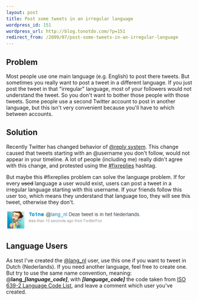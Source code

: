 ```yaml
---
layout: post
title: Post some tweets in an irregular language
wordpress_id: 151
wordpress_url: http://blog.tonotdo.com/?p=151
redirect_from: /2009/07/post-some-tweets-in-an-irregular-language
---
```


## Problem
Most people use one main language (e.g. English) to post there tweets. But sometimes you really want to post a tweet in a different language. If you just post the tweet in that "irregular" language, most of your followers would not understand the tweet. So you don't want to bother those people with those tweets.
Some people use a second Twitter account to post in another language, but this isn't very convenient because you'll have to which between accounts.

## Solution
Recently Twitter has changed behavior of [@reply system](http://blog.twitter.com/2009/05/small-settings-update.html). This change caused that tweets starting with an @username you don't follow, would not appear in your timeline. A lot of people (including me) really didn't agree with this change, and protested using the [#fixreplies](http://search.twitter.com/search?q=%23fixreplies) hashtag.

But maybe this #fixreplies problem can solve the language problem. If for every <del>used</del> language a user would exist, users can post a tweet in a irregular language starting with this username. If your friends follow this user too, which means they understand that language too, they will see this tweet, otherwise they don't.

![A tweet in Dutch](/content/2009/07/lang_nl-tweet.png)

## Language Users
As test I've created the [@lang_nl](http://twitter.com/lang_nl) user, use this one if you want to tweet in Dutch (Nederlands). If you need another language, feel free to create one. But try to use the same name convention, meaning: @**lang_*\[language_code\]***, with ***\[language_code\]*** the code taken from [ISO 639-2 Language Code List](http://www.loc.gov/standards/iso639-2/php/code_list.php), and leave a comment which user you've created.
